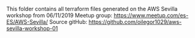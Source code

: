 This folder contains all terraform files generated on the AWS Sevilla workshop from 06/11/2019
Meetup group: https://www.meetup.com/es-ES/AWS-Sevilla/
Source gitHub: https://github.com/oilegor1029/aws-sevilla-workshop-01
